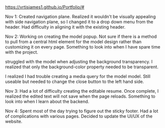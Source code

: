 https://vrtisjames1.github.io/Portfolio/#

Nov 1: Created navigation plane. Realized it wouldn't be visually appealing with side navigation plane, so I changed it to a drop down menu from the header. Had difficulty in aligning it with the existing header.

Nov 2: Working on creating the model popup. Not sure if there is a method to pull from a central html element for the model design rather than customizing it on every page. Something to look into when I have spare time with the project.

struggled with the model when adjusting the background transparency. I realized that only the background-color property needed to be transparent.

I realized I had trouble creating a media query for the model model. Still useable but needed to change the close button to the left hand side.

Nov 3: Had a lot of difficulty creating the editable resume. Once complete, I realized the edited text will not save when the page reloads. Something to look into when I learn about the backend.

Nov 4: Spent most of the day trying to figure out the sticky footer. Had a lot of complications with various pages. Decided to update the UI/UX of the website.
